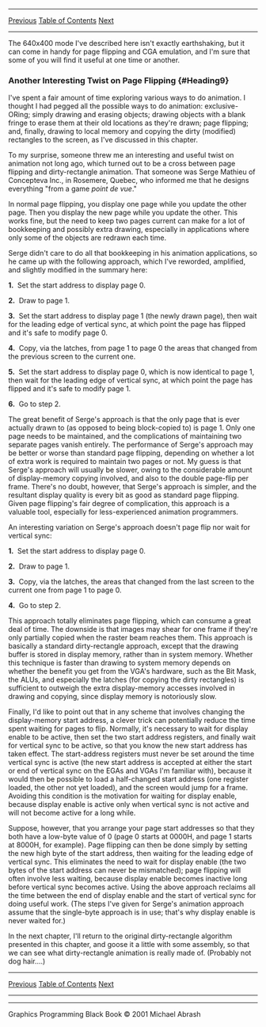   ------------------------ --------------------------------- --------------------
  [Previous](45-05.html)   [Table of Contents](index.html)   [Next](46-01.html)
  ------------------------ --------------------------------- --------------------

The 640x400 mode I've described here isn't exactly earthshaking, but it
can come in handy for page flipping and CGA emulation, and I'm sure that
some of you will find it useful at one time or another.

### Another Interesting Twist on Page Flipping {#Heading9}

I've spent a fair amount of time exploring various ways to do animation.
I thought I had pegged all the possible ways to do animation:
exclusive-ORing; simply drawing and erasing objects; drawing objects
with a blank fringe to erase them at their old locations as they're
drawn; page flipping; and, finally, drawing to local memory and copying
the dirty (modified) rectangles to the screen, as I've discussed in this
chapter.

To my surprise, someone threw me an interesting and useful twist on
animation not long ago, which turned out to be a cross between page
flipping and dirty-rectangle animation. That someone was Serge Mathieu
of Concepteva Inc., in Rosemere, Quebec, who informed me that he designs
everything "from a game *point de vue*."

In normal page flipping, you display one page while you update the other
page. Then you display the new page while you update the other. This
works fine, but the need to keep two pages current can make for a lot of
bookkeeping and possibly extra drawing, especially in applications where
only some of the objects are redrawn each time.

Serge didn't care to do all that bookkeeping in his animation
applications, so he came up with the following approach, which I've
reworded, amplified, and slightly modified in the summary here:

**1.**  Set the start address to display page 0.

**2.**  Draw to page 1.

**3.**  Set the start address to display page 1 (the newly drawn page),
then wait for the leading edge of vertical sync, at which point the page
has flipped and it's safe to modify page 0.

**4.**  Copy, via the latches, from page 1 to page 0 the areas that
changed from the previous screen to the current one.

**5.**  Set the start address to display page 0, which is now identical
to page 1, then wait for the leading edge of vertical sync, at which
point the page has flipped and it's safe to modify page 1.

**6.**  Go to step 2.

The great benefit of Serge's approach is that the only page that is ever
actually drawn to (as opposed to being block-copied to) is page 1. Only
one page needs to be maintained, and the complications of maintaining
two separate pages vanish entirely. The performance of Serge's approach
may be better or worse than standard page flipping, depending on whether
a lot of extra work is required to maintain two pages or not. My guess
is that Serge's approach will usually be slower, owing to the
considerable amount of display-memory copying involved, and also to the
double page-flip per frame. There's no doubt, however, that Serge's
approach is simpler, and the resultant display quality is every bit as
good as standard page flipping. Given page flipping's fair degree of
complication, this approach is a valuable tool, especially for
less-experienced animation programmers.

An interesting variation on Serge's approach doesn't page flip nor wait
for vertical sync:

**1.**  Set the start address to display page 0.

**2.**  Draw to page 1.

**3.**  Copy, via the latches, the areas that changed from the last
screen to the current one from page 1 to page 0.

**4.**  Go to step 2.

This approach totally eliminates page flipping, which can consume a
great deal of time. The downside is that images may shear for one frame
if they're only partially copied when the raster beam reaches them. This
approach is basically a standard dirty-rectangle approach, except that
the drawing buffer is stored in display memory, rather than in system
memory. Whether this technique is faster than drawing to system memory
depends on whether the benefit you get from the VGA's hardware, such as
the Bit Mask, the ALUs, and especially the latches (for copying the
dirty rectangles) is sufficient to outweigh the extra display-memory
accesses involved in drawing and copying, since display memory is
notoriously slow.

Finally, I'd like to point out that in any scheme that involves changing
the display-memory start address, a clever trick can potentially reduce
the time spent waiting for pages to flip. Normally, it's necessary to
wait for display enable to be active, then set the two start address
registers, and finally wait for vertical sync to be active, so that you
know the new start address has taken effect. The start-address registers
must never be set around the time vertical sync is active (the new start
address is accepted at either the start or end of vertical sync on the
EGAs and VGAs I'm familiar with), because it would then be possible to
load a half-changed start address (one register loaded, the other not
yet loaded), and the screen would jump for a frame. Avoiding this
condition is the motivation for waiting for display enable, because
display enable is active only when vertical sync is not active and will
not become active for a long while.

Suppose, however, that you arrange your page start addresses so that
they both have a low-byte value of 0 (page 0 starts at 0000H, and page 1
starts at 8000H, for example). Page flipping can then be done simply by
setting the new high byte of the start address, then waiting for the
leading edge of vertical sync. This eliminates the need to wait for
display enable (the two bytes of the start address can never be
mismatched); page flipping will often involve less waiting, because
display enable becomes inactive long before vertical sync becomes
active. Using the above approach reclaims all the time between the end
of display enable and the start of vertical sync for doing useful work.
(The steps I've given for Serge's animation approach assume that the
single-byte approach is in use; that's why display enable is never
waited for.)

In the next chapter, I'll return to the original dirty-rectangle
algorithm presented in this chapter, and goose it a little with some
assembly, so that we can see what dirty-rectangle animation is really
made of. (Probably not dog hair....)

  ------------------------ --------------------------------- --------------------
  [Previous](45-05.html)   [Table of Contents](index.html)   [Next](46-01.html)
  ------------------------ --------------------------------- --------------------

* * * * *

Graphics Programming Black Book © 2001 Michael Abrash
